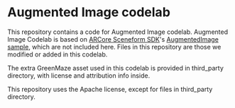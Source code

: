# Augmented Image codelab

This repository contains a code for Augmented Image codelab.
Augmented Image Codelab is based on [ARCore Sceneform SDK](https://github.com/google-ar/sceneform-android-sdk)'s [AugmentedImage sample](https://github.com/google-ar/sceneform-android-sdk/tree/master/samples/augmentedimage), which are not included here. Files in this repository are those we modified or added in this codelab.

The extra GreenMaze asset used in this codelab is provided in third_party directory, with license and attribution info inside.

This repository uses the Apache license, except for files in third_party directory.
